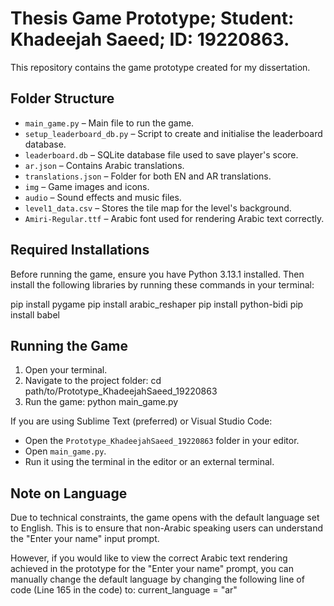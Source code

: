 # Thesis Game Prototype; Student: Khadeejah Saeed; ID: 19220863.

This repository contains the game prototype created for my dissertation.

## Folder Structure

- `main_game.py` – Main file to run the game.
- `setup_leaderboard_db.py` – Script to create and initialise the leaderboard database.
- `leaderboard.db` – SQLite database file used to save player's score.
- `ar.json` – Contains Arabic translations.
- `translations.json` – Folder for both EN and AR translations.
- `img` – Game images and icons.
- `audio` – Sound effects and music files.
- `level1_data.csv` – Stores the tile map for the level's background.
- `Amiri-Regular.ttf` – Arabic font used for rendering Arabic text correctly.


## Required Installations

Before running the game, ensure you have Python 3.13.1 installed. Then install the following libraries by running these commands in your terminal:

pip install pygame
pip install arabic_reshaper
pip install python-bidi
pip install babel


## Running the Game

1. Open your terminal.
2. Navigate to the project folder: cd path/to/Prototype_KhadeejahSaeed_19220863
3. Run the game: python main_game.py


If you are using Sublime Text (preferred) or Visual Studio Code:

- Open the `Prototype_KhadeejahSaeed_19220863` folder in your editor.
- Open `main_game.py`.
- Run it using the terminal in the editor or an external terminal.


## Note on Language

Due to technical constraints, the game opens with the default language set to English. This is to ensure that non-Arabic speaking users can understand the "Enter your name" input prompt.

However, if you would like to view the correct Arabic text rendering achieved in the prototype for the "Enter your name" prompt, you can manually change the default language by changing the following line of code (Line 165 in the code) to: current_language = "ar"